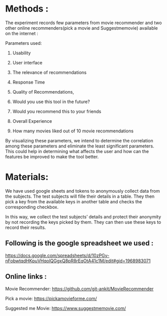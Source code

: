 
# Methods :

The experiment records few parameters from movie recommender and two other online recommenders(pick a movie and Suggestmemovie) available on the internet :

Parameters used:

1) Usability

2) User interface 

3) The relevance of recommendations

4) Response Time

5) Quality of Recommendations, 

6) Would you use this tool in the future?

7) Would you recommend this to your friends

8) Overall Experience

9) How many movies liked out of 10 movie recommendations

By visualizing these parameters, we intend to determine the correlation among these parameters and eliminate the least significant parameters. This could help in determining what affects the user and how can the features be improved to make the tool better.

# Materials:

We have used google sheets and tokens to anonymously collect data from the subjects. The test subjects will fille their details in a table. They then pick a key from the available keys in another table and checks the corresponding checkbox.

In this way, we collect the test subjects’ details and protect their anonymity by not recording the keys picked by them. They can then use these keys to record their results.

## Following is the google spreadsheet we used :

https://docs.google.com/spreadsheets/d/10zPGv-nFobwtqdHKpuVHqolQGgxQ8pR8rEqOtA41c1M/edit#gid=1968983071

## Online links :

Movie Recommender: https://github.com/git-ankit/MovieRecommender

Pick a movie: https://pickamovieforme.com/

Suggested me Movie: https://www.suggestmemovie.com/
